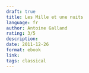 ```yaml
---
draft: true
title: Les Mille et une nuits
language: fr
author: Antoine Galland
rating: 3/5
description: 
date: 2011-12-26
format: ebook
link: 
tags: classical
---
```

